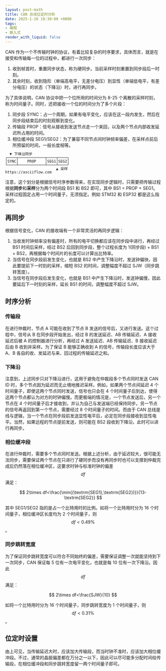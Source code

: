 ```yaml
---
layout: post-math
title: CAN 总线位定时分析
date: 2025-1-26 10:30:00 +0800
tags: 
- 编程
- 嵌入式
render_with_liquid: false
---
```


CAN 作为一个不传输时钟的协议，有着比较复杂的时序要求，具体而言，就是在接受和传输每一位的过程中，都进行一次同步：

1. 收到帧首时，重置同步状态，称为硬同步。当前采样时刻重置到同步段后一时刻。
2. 其余时刻，收到隐形（单端高电平，无差分电压）到显性（单端低电平，有差分电压）的状态（下降沿）时，进行再同步。

为了具体说明，CAN 协议中把一个位所用的时间分为 8-25 个离散的采样时刻，称为时间量子。同时，还把接收一个位的时间分为了多个片段：

1. 同步段 SYNC：占一个周期，如果有电平变化，应该在这一段内发生，然后在同步段结束后的时刻观察到变化。
2. 传输段 PROP：信号从接收到发送节点走一个来回，以及两个节点内部收发延迟所占用的时间。
3. 相位缓冲段 SEG1/SEG2：为了兼容不同节点间时钟频率偏差，在采样点前后所预留的时间，一般长度相等。

<div class="highlight" style="line-height: 1;"><pre class="highlight"><code>  ▼ 下降沿同步               
┌────┬────────────┬────┬────┐
│SYNC│    PROP    │SEG1│SEG2│
└────┴────────────┴────┴────┘
                       ▲ 采样
https://asciiflow.com
</code></pre></div>

注意，这个划分是根据信号时序参数得来，在实现同步逻辑时，只需要把传输过程根据**同步**和**采样**分为两个时间段 BS1 和 BS2 即可，其中 BS1 = PROP + SEG1。采样过程固定占用一个时间量子，无须指定。例如 STM32 和 ESP32 都是这么指定的。

## 再同步

根据信号变化，CAN 的接收端有一个非常灵活的再同步逻辑：
1. 当收发时钟频率没有偏差时，所有的电平切换都应该在同步段中进行，再经过 BS1 时间后采样，经过 BS2 后回到同步段，整个过程长度为 1(同步段) + BS1 + BS2，再根据每个时间片的长度可以计算出比特率。
2. 当信号在同步段前发生变化，也就是 BS2 中产生下降沿时，发送钟偏快，因此要提前下一时刻的采样，缩短 BS2 的时间，调整幅度不超过 SJW（同步跳转宽度）。
3. 当信号在同步段后发生变化，也就是 BS1 中产生下降沿时，发送钟偏慢，因此要延后下一时刻的采样，延长 BS1 的时间，调整幅度不超过 SJW。

## 时序分析

### 传输段

在进行仲裁时，节点 A 可能在收到了节点 B 发送的信号后，又进行发送。这个过程中，信号从 B 在同步段开始发出，经过 B 的发送延迟、AB 传输延迟、A 接收延迟后被 A 的控制器进行分析，再经过 A 发送延迟、AB 传输延迟、B 接收延迟后由 B 收到并采样。为了保证 B 能够正确收到 A 的信号，传输段长度应该大于 A、B 各自的收、发延迟与来、回过程的传输延迟之和。

### 下降沿

注意到，上述同步只对下降沿进行，这用于避免在仲裁段多个节点同时发送 CAN ID 时，多个节点因为延迟而无止境地推迟采样。例如，如果两个节点间延迟 4 个时间量子，即使这两个节点同时发送，信号也只会在 4 个时间量子后到达，使得这两个节点都认为对方的时钟偏慢。而更极端的情况是，一个节点发送后，另一个节点在 4 个时间量子后才接收到，并认为自己与发送端已经保持同步。另一节点的信号再返回到第一个节点，需要经过 8 个时间量子的时间。而由于 CAN 总线是线与逻辑，当一个节点在同步段前发送显性电平后，必定在同步段接收到显性电平。当然，如果远程的节点提前发送，则可能在 BS2 段收到下降沿，此时可以进行再同步。

### 相位缓冲段

在进行仲裁时，需要多个节点同时发送。根据上述分析，由于延迟较大，很可能无法同步，需要保证两个节点在只进行了硬同步而没有再同步时也可以支撑到仲裁完成后仍然落在相位缓冲区，这要求时钟与标准时钟的偏差 $$df$$ 满足：

$$
2\times df<\frac{\min{(\textrm{SEG1},\textrm{SEG2})}}{13-\textrm{SEG2}}
$$

其中 SEG1/SEG2 指的是占一个比特用时的比例。如将一个比特用时分为 16 个时间量子，相位缓冲区长度均为 2 个时间量子，则$$df<0.49\%$$。

### 同步跳转宽度

为了保证同步跳转宽度可以符合不同始终的偏差，需要保证调整一次就能坚持到下一次同步，CAN 保证每 5 位有一次电平变化，也就是每 10 位有一次下降沿。因此 $$df$$ 满足：

$$
2\times df<\frac{SJW}{10}
$$

如将一个比特用时分为 16 个时间量子，同步跳转宽度为 1 个时间量子，则$$\textrm{d}f<0.31\%$$。

## 位定时设置

由上可见，当传输延迟大时，应该加大传输段，而当时钟不准时，应该加大相位缓冲段。不过，通常的晶振偏差都在万分之一以下，因此可以尽可能多分配时间给传输段，在相位缓冲段和同步跳转宽度留一两个时间量子即可。
